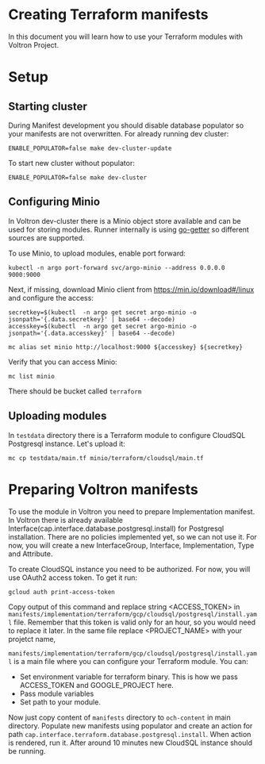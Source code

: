 # Creating Terraform manifests

In this document you will learn how to use your Terraform modules with Voltron Project.

# Setup

## Starting cluster

During Manifest development you should disable database populator so your manifests are not overwritten.
For already running dev cluster:

```shell
ENABLE_POPULATOR=false make dev-cluster-update
```

To start new cluster without populator:

```shell
ENABLE_POPULATOR=false make dev-cluster
```

## Configuring Minio

In Voltron dev-cluster there is a Minio object store available and can be used for storing modules.
Runner internally is using [go-getter](https://github.com/hashicorp/go-getter) so different sources are supported.

To use Minio, to upload modules, enable port forward:

```shell
kubectl -n argo port-forward svc/argo-minio --address 0.0.0.0 9000:9000
```

Next, if missing, download Minio client from https://min.io/download#/linux  and configure the access:

```shell
secretkey=$(kubectl  -n argo get secret argo-minio -o jsonpath='{.data.secretkey}' | base64 --decode)
accesskey=$(kubectl  -n argo get secret argo-minio -o jsonpath='{.data.accesskey}' | base64 --decode)

mc alias set minio http://localhost:9000 ${accesskey} ${secretkey}
```

Verify that you can access Minio:

```shell
mc list minio
```

There should be bucket called `terraform`

## Uploading modules

In `testdata` directory there is a Terraform module to configure CloudSQL Postgresql instance.
Let's upload it:

```shell
mc cp testdata/main.tf minio/terraform/cloudsql/main.tf
```

# Preparing Voltron manifests

To use the module in Voltron you need to prepare Implementation manifest. In Voltron there is
already available Interface(cap.interface.database.postgresql.install) for Postgresql installation.
There are no policies implemented yet, so we can not use it. For now, you will create a new InterfaceGroup, Interface,
Implementation, Type and Attribute.

To create CloudSQL instance you need to be authorized. For now, you will use OAuth2 access token. To get it run:

```shell
gcloud auth print-access-token
```

Copy output of this command and replace string <ACCESS_TOKEN> in `manifests/implementation/terraform/gcp/cloudsql/postgresql/install.yaml` file.
Remember that this token is valid only for an hour, so you would need to replace it later. In the same file replace <PROJECT_NAME> with your projetct name,

`manifests/implementation/terraform/gcp/cloudsql/postgresql/install.yaml` is a main file where you can configure your Terraform module. You can:

- Set environment variable for terraform binary. This is how we pass ACCESS_TOKEN and GOOGLE_PROJECT here.
- Pass module variables
- Set path to your module.

Now just copy content of `manifests` directory to `och-content` in main directory. Populate new manifests using populator and create an action for path `cap.interface.terraform.database.postgresql.install`. When action is rendered, run it.
After around 10 minutes new CloudSQL instance should be running.
